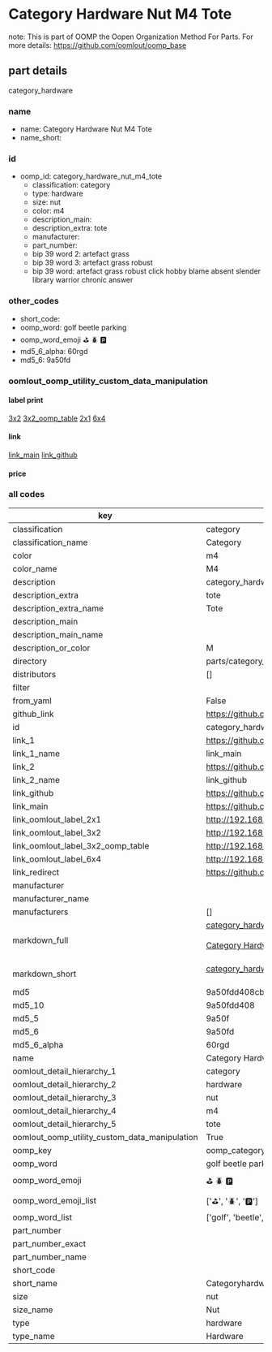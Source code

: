 # Category Hardware Nut M4 Tote  

note: This is part of OOMP the Oopen Organization Method For Parts. For more details: https://github.com/oomlout/oomp_base

##  part details
  



category_hardware



### name
* name: Category Hardware Nut M4 Tote
* name_short: 
### id
* oomp_id: category_hardware_nut_m4_tote
  * classification: category
  * type: hardware
  * size: nut
  * color: m4
  * description_main: 
  * description_extra: tote
  * manufacturer: 
  * part_number: 
  * bip 39 word 2: artefact grass
  * bip 39 word 3: artefact grass robust
  * bip 39 word: artefact grass robust click hobby blame absent slender library warrior chronic answer

### other_codes
* short_code: 
* oomp_word: golf beetle parking
* oomp_word_emoji :golf: :beetle: :parking:
* md5_6_alpha: 60rgd
* md5_6: 9a50fd






### oomlout_oomp_utility_custom_data_manipulation
#### label print
[3x2](http://192.168.1.245:1112/?label=oomp%2060rgd)
[3x2_oomp_table](http://192.168.1.108:1112/?label=oomp%2060rgd)
[2x1](http://192.168.1.242:1112/?label=oomp%2060rgd)
[6x4](http://192.168.1.55:1112/?label=oomp%2060rgd)    

#### link

[link_main](https://github.com/oomlout/oomlout_oomp_version_1_messy/tree/main/parts/category_hardware_nut_m4_tote) [link_github](https://github.com/oomlout/oomlout_oomp_version_1_messy/tree/main/parts/category_hardware_nut_m4_tote)                             

#### price







### all codes 
| key | value |  
| --- | --- |  
| classification | category |  
| classification_name | Category |  
| color | m4 |  
| color_name | M4 |  
| description | category_hardware |  
| description_extra | tote |  
| description_extra_name | Tote |  
| description_main |  |  
| description_main_name |  |  
| description_or_color | M  |  
| directory | parts/category_hardware_nut_m4_tote |  
| distributors | [] |  
| filter |  |  
| from_yaml | False |  
| github_link | https://github.com/oomlout/oomlout_oomp_part_src/tree/main/parts/category_hardware_nut_m4_tote |  
| id | category_hardware_nut_m4_tote |  
| link_1 | https://github.com/oomlout/oomlout_oomp_version_1_messy/tree/main/parts/category_hardware_nut_m4_tote |  
| link_1_name | link_main |  
| link_2 | https://github.com/oomlout/oomlout_oomp_version_1_messy/tree/main/parts/category_hardware_nut_m4_tote |  
| link_2_name | link_github |  
| link_github | https://github.com/oomlout/oomlout_oomp_version_1_messy/tree/main/parts/category_hardware_nut_m4_tote |  
| link_main | https://github.com/oomlout/oomlout_oomp_version_1_messy/tree/main/parts/category_hardware_nut_m4_tote |  
| link_oomlout_label_2x1 | http://192.168.1.242:1112/?label=oomp%2060rgd |  
| link_oomlout_label_3x2 | http://192.168.1.245:1112/?label=oomp%2060rgd |  
| link_oomlout_label_3x2_oomp_table | http://192.168.1.108:1112/?label=oomp%2060rgd |  
| link_oomlout_label_6x4 | http://192.168.1.55:1112/?label=oomp%2060rgd |  
| link_redirect | https://github.com/oomlout/oomlout_oomp_version_1_messy/tree/main/parts/category_hardware_nut_m4_tote |  
| manufacturer |  |  
| manufacturer_name |  |  
| manufacturers | [] |  
| markdown_full | [category_hardware_nut_m4_tote](none)<br>[](none)<br>[Category Hardware Nut M4 Tote](none)<br><br> |  
| markdown_short | [category_hardware_nut_m4_tote](none)<br><br> |  
| md5 | 9a50fdd408cb40145cb622ab76997867 |  
| md5_10 | 9a50fdd408 |  
| md5_5 | 9a50f |  
| md5_6 | 9a50fd |  
| md5_6_alpha | 60rgd |  
| name | Category Hardware Nut M4 Tote |  
| oomlout_detail_hierarchy_1 | category |  
| oomlout_detail_hierarchy_2 | hardware |  
| oomlout_detail_hierarchy_3 | nut |  
| oomlout_detail_hierarchy_4 | m4 |  
| oomlout_detail_hierarchy_5 | tote |  
| oomlout_oomp_utility_custom_data_manipulation | True |  
| oomp_key | oomp_category_hardware_nut_m4_tote |  
| oomp_word | golf beetle parking |  
| oomp_word_emoji | :golf: :beetle: :parking: |  
| oomp_word_emoji_list | [':golf:', ':beetle:', ':parking:'] |  
| oomp_word_list | ['golf', 'beetle', 'parking'] |  
| part_number |  |  
| part_number_exact |  |  
| part_number_name |  |  
| short_code |  |  
| short_name | Categoryhardware |  
| size | nut |  
| size_name | Nut |  
| type | hardware |  
| type_name | Hardware |  
